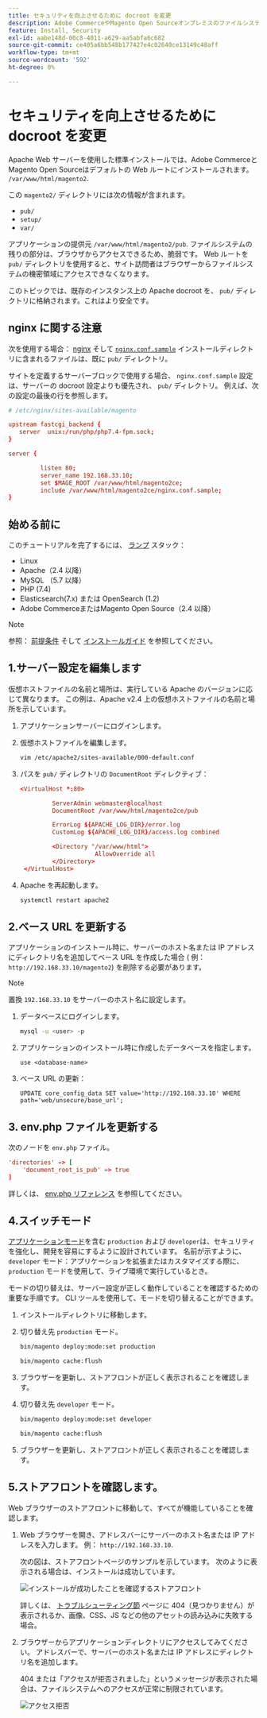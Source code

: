 ```yaml
---
title: セキュリティを向上させるために docroot を変更
description: Adobe CommerceやMagento Open Sourceオンプレミスのファイルシステムへの不正なブラウザベースのアクセスを防ぎます。
feature: Install, Security
exl-id: aabe148d-00c8-4011-a629-aa5abfa6c682
source-git-commit: ce405a6bb548b177427e4c02640ce13149c48aff
workflow-type: tm+mt
source-wordcount: '592'
ht-degree: 0%

---
```


# セキュリティを向上させるために docroot を変更

Apache Web サーバーを使用した標準インストールでは、Adobe CommerceとMagento Open Sourceはデフォルトの Web ルートにインストールされます。 `/var/www/html/magento2`.

この `magento2/` ディレクトリには次の情報が含まれます。

- `pub/`
- `setup/`
- `var/`

アプリケーションの提供元 `/var/www/html/magento2/pub`. ファイルシステムの残りの部分は、ブラウザからアクセスできるため、脆弱です。
Web ルートを `pub/` ディレクトリを使用すると、サイト訪問者はブラウザーからファイルシステムの機密領域にアクセスできなくなります。

このトピックでは、既存のインスタンス上の Apache docroot を、 `pub/` ディレクトリに格納されます。これはより安全です。

## nginx に関する注意

次を使用する場合： [nginx](../prerequisites/web-server/nginx.md) そして [`nginx.conf.sample`](https://github.com/magento/magento2/blob/2.4/nginx.conf.sample) インストールディレクトリに含まれるファイルは、既に `pub/` ディレクトリ。

サイトを定義するサーバーブロックで使用する場合、 `nginx.conf.sample` 設定は、サーバーの docroot 設定よりも優先され、 `pub/` ディレクトリ。 例えば、次の設定の最後の行を参照します。

```conf
# /etc/nginx/sites-available/magento

upstream fastcgi_backend {
   server  unix:/run/php/php7.4-fpm.sock;
}

server {

         listen 80;
         server_name 192.168.33.10;
         set $MAGE_ROOT /var/www/html/magento2ce;
         include /var/www/html/magento2ce/nginx.conf.sample;
}
```

## 始める前に

このチュートリアルを完了するには、 [ランプ](https://en.wikipedia.org/wiki/LAMP_(software_bundle)) スタック：

- Linux
- Apache（2.4 以降）
- MySQL （5.7 以降）
- PHP (7.4)
- Elasticsearch(7.x) または OpenSearch (1.2)
- Adobe CommerceまたはMagento Open Source（2.4 以降）

>[!NOTE]
>
>参照： [前提条件](../prerequisites/overview.md) そして [インストールガイド](../overview.md) を参照してください。

## 1.サーバー設定を編集します

仮想ホストファイルの名前と場所は、実行している Apache のバージョンに応じて異なります。 この例は、Apache v2.4 上の仮想ホストファイルの名前と場所を示しています。

1. アプリケーションサーバーにログインします。
1. 仮想ホストファイルを編集します。

   ```bash
   vim /etc/apache2/sites-available/000-default.conf
   ```

1. パスを `pub/` ディレクトリの `DocumentRoot` ディレクティブ：

   ```conf
   <VirtualHost *:80>
   
            ServerAdmin webmaster@localhost
            DocumentRoot /var/www/html/magento2ce/pub
   
            ErrorLog ${APACHE_LOG_DIR}/error.log
            CustomLog ${APACHE_LOG_DIR}/access.log combined
   
            <Directory "/var/www/html">
                        AllowOverride all
            </Directory>
    </VirtualHost>
   ```

1. Apache を再起動します。

   ```bash
   systemctl restart apache2
   ```

## 2.ベース URL を更新する

アプリケーションのインストール時に、サーバーのホスト名または IP アドレスにディレクトリ名を追加してベース URL を作成した場合 ( 例： `http://192.168.33.10/magento2`) を削除する必要があります。

>[!NOTE]
>
>置換 `192.168.33.10` をサーバーのホスト名に設定します。

1. データベースにログインします。

   ```bash
   mysql -u <user> -p
   ```

1. アプリケーションのインストール時に作成したデータベースを指定します。

   ```shell
   use <database-name>
   ```

1. ベース URL の更新：

   ```shell
   UPDATE core_config_data SET value='http://192.168.33.10' WHERE path='web/unsecure/base_url';
   ```

## 3. env.php ファイルを更新する

次のノードを `env.php` ファイル。

```conf
'directories' => [
    'document_root_is_pub' => true
]
```

詳しくは、 [env.php リファレンス](../../configuration/reference/config-reference-envphp.md) を参照してください。

## 4.スイッチモード

[アプリケーションモード](../../configuration/bootstrap/application-modes.md)を含む `production` および `developer`は、セキュリティを強化し、開発を容易にするように設計されています。 名前が示すように、 `developer` モード：アプリケーションを拡張またはカスタマイズする際に、 `production` モードを使用して、ライブ環境で実行しているとき。

モードの切り替えは、サーバー設定が正しく動作していることを確認するための重要な手順です。 CLI ツールを使用して、モードを切り替えることができます。

1. インストールディレクトリに移動します。
1. 切り替え先 `production` モード。

   ```bash
   bin/magento deploy:mode:set production
   ```

   ```bash
   bin/magento cache:flush
   ```

1. ブラウザーを更新し、ストアフロントが正しく表示されることを確認します。
1. 切り替え先 `developer` モード。

   ```bash
   bin/magento deploy:mode:set developer
   ```

   ```bash
   bin/magento cache:flush
   ```

1. ブラウザーを更新し、ストアフロントが正しく表示されることを確認します。

## 5.ストアフロントを確認します。

Web ブラウザーのストアフロントに移動して、すべてが機能していることを確認します。

1. Web ブラウザーを開き、アドレスバーにサーバーのホスト名または IP アドレスを入力します。 例： `http://192.168.33.10`.

   次の図は、ストアフロントページのサンプルを示しています。 次のように表示される場合は、インストールは成功しています。

   ![インストールが成功したことを確認するストアフロント](../../assets/installation/install-success_store.png)

   詳しくは、 [トラブルシューティング節](https://support.magento.com/hc/en-us/articles/360032994352) ページに 404（見つかりません）が表示されるか、画像、CSS、JS などの他のアセットの読み込みに失敗する場合。

1. ブラウザーからアプリケーションディレクトリにアクセスしてみてください。 アドレスバーで、サーバーのホスト名または IP アドレスにディレクトリ名を追加します。

   404 または「アクセスが拒否されました」というメッセージが表示された場合は、ファイルシステムへのアクセスが正常に制限されています。

   ![アクセス拒否](../../assets/installation/access-denied.png)
